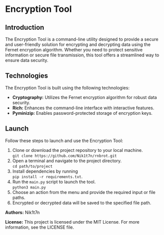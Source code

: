 <h1>Encryption Tool</h1>
<h2>Introduction</h2>
<p>The Encryption Tool is a command-line utility designed to provide a secure and user-friendly solution for encrypting and decrypting data using the Fernet encryption algorithm. Whether you need to protect sensitive information or secure file transmission, this tool offers a streamlined way to ensure data security.</p>
<h2>Technologies</h2>
<p>The Encryption Tool is built using the following technologies:</p>
<ul>
  <li><strong>Cryptography:</strong> Utilizes the Fernet encryption algorithm for robust data security.</li>
  <li><strong>Rich:</strong> Enhances the command-line interface with interactive features.</li>
  <li><strong>Pyminizip:</strong> Enables password-protected storage of encryption keys.</li>
</ul>
<h2>Launch</h2>
<p>Follow these steps to launch and use the Encryption Tool:</p>
<ol>
  <li>Clone or download the project repository to your local machine.<br>
    <code>git clone https://github.com/Nik1t7n/rnbrot.git</code></li>
  <li>Open a terminal and navigate to the project directory.<br>
    <code>cd path/to/project</code></li>
  <li>Install dependencies by running<br> 
    <code>pip install -r requirements.txt</code>.</li>
  <li>Run the <code>main.py</code> script to launch the tool.<br>
    <code>python3 main.py</code></li>
  <li>Choose an action from the menu and provide the required input or file paths.</li>
  <li>Encrypted or decrypted data will be saved to the specified file path.</li>
</ol>
<p><strong>Authors:</strong> Nik1t7n</p>
<p><strong>License:</strong> This project is licensed under the MIT License. For more information, see the LICENSE file.</p>
